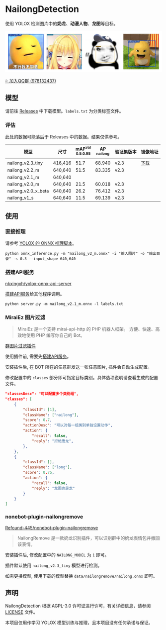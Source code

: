 # NailongDetection

使用 YOLOX 检测图片中的**奶龙**、**动漫人物**、**龙图**等目标。

![输出效果图](./images/examples.png)

[💦 加入QQ群 (978132437)](http://qm.qq.com/cgi-bin/qm/qr?_wv=1027&k=fVZ60XVZ6_wLk98lP1JbrWz3uc3P6S-X&authKey=wIzFoJzUKrWzllsAuiF5FP7awwRgMmT455lv0ANnNY7CK4aIdslDfhKXWSvy4pJI&noverify=0&group_code=978132437)

## 模型

请前往 [Releases](https://github.com/nkxingxh/NailongDetection/releases) 中下载模型。`labels.txt` 为分类标签文件。

### 评估

此处的数据可能落后于 Releases 中的数据。结果仅供参考。

| 模型 | 尺寸 | mAP<sup>val<br>0.5:0.95 | AP<sup><br>nailong | 验证集版本 | 镜像地址 |
|------|-------|-------------------------------|--------------------------|--------------|-----------|
| nailong_v2.3_tiny | 416,416 | 51.7 | 68.940 | v2.3 | [下载](https://one.nkxingxh.top/xyund1/static/NailongDetection/nailong_v2.3_tiny.onnx)
| nailong_v2.2_m | 640,640 | 51.5 | 83.335 | v2.3 |
| nailong_v2.1_m | 640,640 |
| nailong_v2.0_m | 640,640 | 21.5 | 60.018 | v2.3 |
| nailong_v2.0_x_beta | 640,640 | 26.2 | 76.412 | v2.3 |
| nailong_v1_s | 640,640 | 11.5 | 69.139 | v2.3 |

<!-- | nailong_v2.3_m | 640,640 | 52.8 | 83.944 | v2.3 | -->

## 使用

### 直接推理

请参考 [YOLOX 的 ONNX 推理脚本](https://github.com/Megvii-BaseDetection/YOLOX/blob/main/demo/ONNXRuntime/onnx_inference.py)。

```
python onnx_inference.py -m "nailong_v2_m.onnx" -i "输入图片" -o "输出目录" -s 0.3 --input_shape 640,640
```

### 搭建API服务

[nkxingxh/yolox-onnx-api-server](https://github.com/nkxingxh/yolox-onnx-api-server)

[搭建API服务](https://github.com/nkxingxh/yolox-onnx-api-server)给其他程序调用。

```
python server.py -m nailong_v2.1_m.onnx -l labels.txt
```

### MiraiEz 图片过滤

> MiraiEz 是一个支持 mirai-api-http 的 PHP 机器人框架。
> 方便、快速、高效地使用 PHP 编写你自己的 Bot。

[群图片过滤插件](https://github.com/nkxingxh/miraiez-plugins/blob/main/top.nkxingxh.miraiez.yolox.ImageFilter.php)

使用插件前, 需要先[搭建API服务](#搭建API服务)。

安装插件后, 在 BOT 所在的任意群发送一张任意图片, 插件会自动生成配置。

修改配置中的 `classes` 部分即可指定目标类别。具体选项说明请查看生成的配置文件。

```json
"classesDesc": "可以配置多个类别组",
"classes": [
    {
        "classId": [1],
        "className": ["nailong"],
        "score": 0.7,
        "actionDesc": "可以对每一组类别单独设置动作",
        "action": {
            "recall": false,
            "reply": "拒绝唐龙",
        },
    },
    {
        "classId": [],
        "className": ["long"],
        "score": 0.75,
        "action": {
            "recall": false,
            "reply": "龙图也是龙"
        }
    }
]
```

### nonebot-plugin-nailongremove

[Refound-445/nonebot-plugin-nailongremove](https://github.com/Refound-445/nonebot-plugin-nailongremove)

> NailongRemove 是一款奶龙识别插件，可以识别群中的奶龙表情包并撤回该表情。

安装插件后, 修改配置中的 `NAILONG_MODEL` 为 `1` 即可。

插件默认使用 `nailong_v2.3_tiny` 模型进行检测。

如需更换模型, 使用下载的模型替换 `data/nailongremove/nailong.onnx` 即可。

## 声明

NailongDetection 根据 AGPL-3.0 许可证进行许可，有关详细信息，请参阅 [LICENSE](./LICENSE) 文件。

本项目仅用作学习 YOLOX 模型训练与推理，且本项目没有任何承诺与保证。
